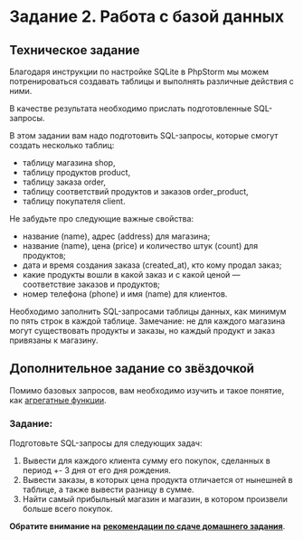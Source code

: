 # Задание 2. Работа с базой данных 

## Техническое задание
Благодаря инструкции по настройке SQLite в PhpStorm мы можем потренироваться создавать таблицы и выполнять различные действия
с ними.

В качестве результата необходимо прислать подготовленные SQL-запросы.

В этом задании вам надо подготовить SQL-запросы, которые смогут создать несколько таблиц:
* таблицу магазина shop,
* таблицу продуктов product,
* таблицу заказа order,
* таблицу соответствий продуктов и заказов order_product,
* таблицу покупателя client.

Не забудьте про следующие важные свойства:
* название (name), адрес (address) для магазина;
* название (name),  цена (price) и количество штук (count) для продуктов;
* дата и время создания заказа (created_at), кто кому продал заказ;
* какие продукты вошли в какой заказ и с какой ценой — соответствие заказов и продуктов;
* номер телефона (phone) и имя (name) для клиентов.

Необходимо заполнить SQL-запросами таблицы данных, как минимум по пять строк в каждой таблице.
Замечание: не для каждого магазина могут существовать продукты и заказы, но каждый продукт и заказ привязаны к магазину.

## Дополнительное задание со звёздочкой
Помимо базовых запросов, вам необходимо изучить и такое понятие, как [агрегатные функции](https://codetown.ru/sql/agregatnye-funkcii/).

### Задание:

Подготовьте SQL-запросы для следующих задач:
1. Вывести для каждого клиента сумму его покупок, сделанных в период +- 3 дня от его дня рождения.
2. Вывести заказы, в которых цена продукта отличается от нынешней в таблице, а также вывести разницу в сумме.
3. Найти самый прибыльный магазин и магазин, в котором произвели больше всего покупок.
 
**Обратите внимание на** [**рекомендации по сдаче домашнего задания**](../homework.md). 
